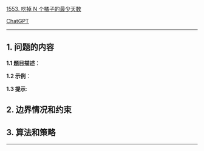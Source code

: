[1553. 吃掉 N 个橘子的最少天数](https://leetcode.cn/problems/minimum-number-of-days-to-eat-n-oranges)

[ChatGPT](chat.openai.com)

---

## 1. 问题的内容
**1.1 题目描述**：

**1.2 示例**：

**1.3 提示**:

## 2. 边界情况和约束


## 3. 算法和策略

---

